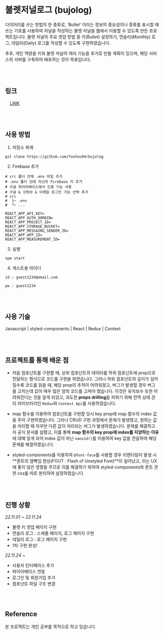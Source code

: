 # 불렛저널로그 (bujolog)

다이어리를 쓰는 방법의 한 종류로, ‘Bullet’ 이라는 정보의 중요성이나 종류를 표시할 때 쓰는 기호를 사용하여 저널을 작성하는 불렛 저널을 웹에서 이용할 수 있도록 만든 프로젝트입니다. 불렛 저널의 주요 셋업 방법 중 키(Bullet) 설정하기, 먼슬리(Monthly) 로그, 데일리(Daily) 로그를 작성할 수 있도록 구현하였습니다.

추후, 개인 역량을 키워 불렛 저널의 여러 기능을 추가로 만들 계획이 있으며, 해당 서비스의 서버를 구축하여 배포하는 것이 목표입니다.

</br>
</br>

## 링크

&nbsp; &nbsp; [LINK](https://youyou94.github.io/bujolog/)

</br>
</br>

## 사용 방법

1. 저장소 복제

```
git clone https://github.com/YouYou94/bujolog
```

2. Firebase 추가

```
# src 폴더 안에 .env 파일 추가
# .env 폴더 안에 자신의 Firebase 키 추가
# 구글 파이어베이스에서 인증 기능 사용
# 구글 & 깃허브 & 이메일 로그인 기능 선택 추가
# src
#  ├─ .env
#  └─ ...

REACT_APP_API_KEY=
REACT_APP_AUTH_DOMAIN=
REACT_APP_PROJECT_ID=
REACT_APP_STORAGE_BUCKET=
REACT_APP_MESSAING_SENDER_ID=
REACT_APP_APP_ID=
REACT_APP_MEASUREMENT_ID=
```

3. 실행

```
npm start
```

4. 게스트용 아이디

```
id : guest1234@email.com

pw : guest1234
```

</br>
</br>

## 사용 기술

Javascript | styled-components | React | Redux | Context

</br>
</br>

## 프로젝트를 통해 배운 점

- 처음 컴포넌트를 구현할 때, 상위 컴포넌트의 데이터를 하위 컴포넌트에 prop으로 전달하는 형식으로 코드를 구현을 하였습니다. 그러나 하위 컴포넌트의 깊이가 깊어질수록 코드를 읽을 때, 해당 prop의 추적이 어려워졌고, 버그가 발생할 경우 버그를 고치는데 있어 매우 많은 양의 코드를 고쳐야 했습니다. 이것은 유지보수 또한 어려워진다는 것을 알게 되었고, 과도한 **props drilling**을 피하기 위해 전역 상태 관리 라이브러리인 `Redux`와 `Context Api`를 사용하였습니다.

- map 함수를 이용하여 컴포넌트를 구현할 당시 key prop에 map 함수의 index 값을 주어 구현하였습니다. 그러나 CRUD 구현 과정에서 문제가 발생했고, 원하는 값을 처리할 때 자꾸만 다른 값이 처리되는 버그가 발생하였습니다. 문제를 해결하고자 공식 문서를 살폈고, 이를 통해 **map 함수의 key prop에 index를 지양하는 이유**에 대해 알게 되어 index 값이 아닌 `nanoid()`를 이용하여 key 값을 전달하여 해당 문제를 해결하였습니다.

- styled-components를 이용하여 `@font-face`를 사용할 경우 리렌더링이 발생 시 **폰트의 깜빡임 현상(FOUT : Flash of Unstyled Font)**이 일어났고, 이는 UX에 좋지 않은 영향을 주므로 이를 해결하기 위하여 styled-components와 폰트 관련 css를 따로 분리하여 설정하였습니다.

</br>
</br>

## 진행 상황

_22.11.01 ~ 22.11.24_

- 불렛 키 셋업 페이지 구현
- 먼슬리 로그 : 스케줄 페이지, 로그 페이지 구현
- 데일리 로그 : 로그 페이지 구현
- 1차 구현 완성!

_22.11.24 ~_

- 사용자 인터페이스 추가
- 파이어베이스 연동
- 로그인 및 회원가입 추가
- 컴포넌트 파일 구조 변경

</br>
</br>

## Reference

본 프로젝트는 개인 공부를 목적으로 하고 있습니다.
